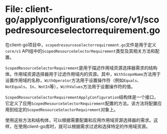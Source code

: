 # File: client-go/applyconfigurations/core/v1/scopedresourceselectorrequirement.go

在client-go项目中，`scopedresourceselectorrequirement.go`文件是用于定义`core/v1` API组中的`ScopedResourceSelectorRequirement`类型及其相关方法和配置。

`ScopedResourceSelectorRequirement`是用于描述作用域资源选择器需求的结构体。作用域资源选择器用于过滤作用域内的资源。其中，`WithScopeName`方法用于设置作用域的名称，`WithOperator`方法用于设置操作符（例如`Equals`、`NotEquals`、`In`、`NotIn`等），`WithValues`方法用于设置操作符的值。

`ScopedResourceSelectorRequirementApplyConfiguration`结构体是一个接口，它定义了应用`ScopedResourceSelectorRequirement`配置的方法。该方法将配置应用到给定的`ScopedResourceSelectorRequirement`对象上。

使用这些方法和结构体，可以根据需要配置和应用作用域资源选择器的需求。这样，在使用client-go库时，就可以根据需求过滤和选择特定的作用域资源。

